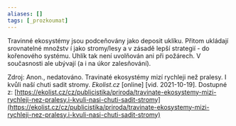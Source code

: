 ```yaml
---
aliases: []
tags: [_prozkoumat]
---
```

Travinné ekosystémy jsou podceňovány jako deposit uklíku. Přitom ukládají srovnatelné množstv í jako stromy/lesy a v zásadě lepší strategií - do kořenového systému. Uhlík tak není uvolňován ani při požárech.
V současnosti ale ubývají (a i na úkor zalesňování).

Zdroj:
Anon., nedatováno. Travinaté ekosystémy mizí rychleji než pralesy. I kvůli naší chuti sadit stromy. _Ekolist.cz_ [online] [vid. 2021-10-19]. Dostupné z: [https://ekolist.cz/cz/publicistika/priroda/travinate-ekosystemy-mizi-rychleji-nez-pralesy.i-kvuli-nasi-chuti-sadit-stromy](https://ekolist.cz/cz/publicistika/priroda/travinate-ekosystemy-mizi-rychleji-nez-pralesy.i-kvuli-nasi-chuti-sadit-stromy)